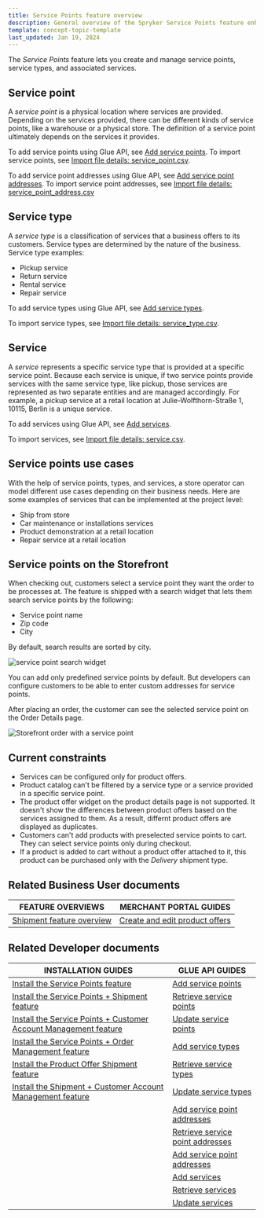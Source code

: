```yaml
---
title: Service Points feature overview
description: General overview of the Spryker Service Points feature enhancing your Spryker Unified Commerce based projects.
template: concept-topic-template
last_updated: Jan 19, 2024
---
```


The *Service Points* feature lets you create and manage service points, service types, and associated services.

## Service point

A *service point* is a physical location where services are provided. Depending on the services provided, there can be different kinds of service points, like a warehouse or a physical store. The definition of a service point ultimately depends on the services it provides.

To add service points using Glue API, see [Add service points](/docs/pbc/all/service-point-management/{{page.version}}/unified-commerce/manage-using-glue-api/manage-service-points/glue-api-add-service-points.html). To import service points, see [Import file details: service_point.csv](/docs/pbc/all/service-point-management/{{page.version}}/unified-commerce/import-and-export-data/import-file-details-service-point.csv.html).

To add service point addresses using Glue API, see [Add service point addresses](/docs/pbc/all/service-point-management/{{page.version}}/unified-commerce/manage-using-glue-api/manage-service-point-addresses/glue-api-add-service-point-addresses.html). To import service point addresses, see [Import file details: service_point_address.csv](/docs/pbc/all/service-point-management/{{page.version}}/unified-commerce/import-and-export-data/import-file-details-service-point-address.csv.html)

## Service type

A *service type* is a classification of services that a business offers to its customers. Service types are determined by the nature of the business. Service type examples:
- Pickup service
- Return service
- Rental service
- Repair service

To add service types using Glue API, see [Add service types](/docs/pbc/all/service-point-management/{{page.version}}/unified-commerce/manage-using-glue-api/manage-service-types/glue-api-add-service-types.html).

To import service types, see [Import file details: service_type.csv](/docs/pbc/all/service-point-management/{{page.version}}/unified-commerce/import-and-export-data/import-file-details-service-type.csv.html).


## Service

A *service* represents a specific service type that is provided at a specific service point. Because each service is unique, if two service points provide services with the same service type, like pickup, those services are represented as two separate entities and are managed accordingly. For example, a pickup service at a retail location at Julie-Wolfthorn-Straße 1, 10115, Berlin is a unique service.

To add services using Glue API, see [Add services](/docs/pbc/all/service-point-management/{{page.version}}/unified-commerce/manage-using-glue-api/manage-services/glue-api-add-services.html).

To import services, see [Import file details: service.csv](/docs/pbc/all/service-point-management/{{page.version}}/unified-commerce/import-and-export-data/import-file-details-service.csv.html).


## Service points use cases


With the help of service points, types, and services, a store operator can model different use cases depending on their business needs. Here are some examples of services that can be implemented at the project level:
- Ship from store
- Car maintenance or installations services
- Product demonstration at a retail location
- Repair service at a retail location


## Service points on the Storefront

When checking out, customers select a service point they want the order to be processes at. The feature is shipped with a search widget that lets them search service points by the following:
- Service point name
- Zip code
- City

By default, search results are sorted by city.

![service point search widget](https://spryker.s3.eu-central-1.amazonaws.com/docs/pbc/all/service-point-management/unified-commerce/service-points-feature-overview.md/service-point-search.png)

You can add only predefined service points by default. But developers can configure customers to be able to enter custom addresses for service points.

After placing an order, the customer can see the selected service point on the Order Details page.

![Storefront order with a service point](https://spryker.s3.eu-central-1.amazonaws.com/docs/pbc/all/service-point-management/unified-commerce/service-points-feature-overview.md/storefront-order-service-point.png)


## Current constraints

- Services can be configured only for product offers.
- Product catalog can't be filtered by a service type or a service provided in a specific service point.
- The product offer widget on the product details page is not supported. It doesn't show the differences between product offers based on the services assigned to them. As a result, differnt product offers are displayed as duplicates.
- Customers can't add products with preselected service points to cart. They can select service points only during checkout.
- If a product is added to cart without a product offer attached to it, this product can be purchased only with the *Delivery* shipment type.


## Related Business User documents

| FEATURE OVERVIEWS | MERCHANT PORTAL GUIDES |
| - | - |
| [Shipment feature overview](/docs/pbc/all/carrier-management/{{page.version}}/base-shop/shipment-feature-overview.html) | [Create and edit product offers](/docs/pbc/all/offer-management/{{page.version}}/unified-commerce/unified-commerce-create-and-edit-product-offers.html) |



## Related Developer documents

| INSTALLATION GUIDES | GLUE API GUIDES   |
| - | - |
| [Install the Service Points feature](/docs/pbc/all/service-point-management/{{page.version}}/unified-commerce/install-features/install-the-service-points-feature.html) | [Add service points](/docs/pbc/all/service-point-management/{{page.version}}/unified-commerce/manage-using-glue-api/manage-service-points/glue-api-add-service-points.html) |
| [Install the Service Points + Shipment feature](/docs/pbc/all/service-point-management/{{page.version}}/unified-commerce/install-features/install-the-service-points-shipment-feature.html) |  [Retrieve service points](/docs/pbc/all/service-point-management/{{page.version}}/unified-commerce/manage-using-glue-api/manage-service-points/glue-api-retrieve-service-points.html)  |
| [Install the Service Points + Customer Account Management feature](/docs/pbc/all/service-point-management/{{page.version}}/unified-commerce/install-features/install-the-service-points-customer-account-management-feature.html) | [Update service points](/docs/pbc/all/service-point-management/{{page.version}}/unified-commerce/manage-using-glue-api/manage-service-points/glue-api-update-service-points.html) |
| [Install the Service Points + Order Management feature](/docs/pbc/all/service-point-management/{{page.version}}/unified-commerce/install-features/install-the-service-points-order-management-feature.html) | [Add service types](/docs/pbc/all/service-point-management/{{page.version}}/unified-commerce/manage-using-glue-api/manage-service-types/glue-api-add-service-types.html) |
| [Install the Product Offer Shipment feature](/docs/pbc/all/offer-management/{{page.version}}/marketplace/install-and-upgrade/install-features/install-the-product-offer-shipment-feature.html) | [Retrieve service types](/docs/pbc/all/service-point-management/{{page.version}}/unified-commerce/manage-using-glue-api/manage-service-types/glue-api-retrieve-service-types.html) |
| [Install the Shipment + Customer Account Management feature](/docs/pbc/all/carrier-management/{{page.version}}/base-shop/install-and-upgrade/install-features/install-the-shipment-customer-account-management-feature.html) | [Update service types](/docs/pbc/all/service-point-management/{{page.version}}/unified-commerce/manage-using-glue-api/manage-service-types/glue-api-update-service-types.html) |
| |  [Add service point addresses](/docs/pbc/all/service-point-management/{{page.version}}/unified-commerce/manage-using-glue-api/manage-service-point-addresses/glue-api-add-service-point-addresses.html) |
| |  [Retrieve service point addresses](/docs/pbc/all/service-point-management/{{page.version}}/unified-commerce/manage-using-glue-api/manage-service-point-addresses/glue-api-retrieve-service-point-addresses.html) |
| |  [Add service point addresses](/docs/pbc/all/service-point-management/{{page.version}}/unified-commerce/manage-using-glue-api/manage-service-point-addresses/glue-api-update-service-point-addresses.html) |
| | [Add services](/docs/pbc/all/service-point-management/{{page.version}}/unified-commerce/manage-using-glue-api/manage-services/glue-api-add-services.html) |
| |  [Retrieve services](/docs/pbc/all/service-point-management/{{page.version}}/unified-commerce/manage-using-glue-api/manage-services/glue-api-retrieve-services.html) |
| | [Update services](/docs/pbc/all/service-point-management/{{page.version}}/unified-commerce/manage-using-glue-api/manage-services/glue-api-update-services.html) |
